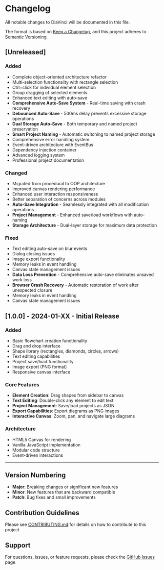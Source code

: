 # Changelog

All notable changes to DiaVinci will be documented in this file.

The format is based on [Keep a Changelog](https://keepachangelog.com/en/1.0.0/),
and this project adheres to [Semantic Versioning](https://semver.org/spec/v2.0.0.html).

## [Unreleased]

### Added
- Complete object-oriented architecture refactor
- Multi-selection functionality with rectangle selection
- Ctrl+click for individual element selection
- Group dragging of selected elements
- Enhanced text editing with auto-save
- **Comprehensive Auto-Save System** - Real-time saving with crash recovery
- **Debounced Auto-Save** - 500ms delay prevents excessive storage operations
- **Dual Storage Auto-Save** - Both temporary and named project preservation
- **Smart Project Naming** - Automatic switching to named project storage
- Comprehensive error handling system
- Event-driven architecture with EventBus
- Dependency injection container
- Advanced logging system
- Professional project documentation

### Changed
- Migrated from procedural to OOP architecture
- Improved canvas rendering performance
- Enhanced user interaction responsiveness
- Better separation of concerns across modules
- **Auto-Save Integration** - Seamlessly integrated with all modification operations
- **Project Management** - Enhanced save/load workflows with auto-naming
- **Storage Architecture** - Dual-layer storage for maximum data protection

### Fixed
- Text editing auto-save on blur events
- Dialog closing issues
- Image export functionality
- Memory leaks in event handling
- Canvas state management issues
- **Data Loss Prevention** - Comprehensive auto-save eliminates unsaved work loss
- **Browser Crash Recovery** - Automatic restoration of work after unexpected closure
- Memory leaks in event handling
- Canvas state management issues

## [1.0.0] - 2024-01-XX - Initial Release

### Added
- Basic flowchart creation functionality
- Drag and drop interface
- Shape library (rectangles, diamonds, circles, arrows)
- Text editing capabilities
- Project save/load functionality
- Image export (PNG format)
- Responsive canvas interface

### Core Features
- **Element Creation**: Drag shapes from sidebar to canvas
- **Text Editing**: Double-click any element to edit text
- **Project Management**: Save/load projects as JSON
- **Export Capabilities**: Export diagrams as PNG images
- **Interactive Canvas**: Zoom, pan, and navigate large diagrams

### Architecture
- HTML5 Canvas for rendering
- Vanilla JavaScript implementation
- Modular code structure
- Event-driven interactions

---

## Version Numbering

- **Major**: Breaking changes or significant new features
- **Minor**: New features that are backward compatible
- **Patch**: Bug fixes and small improvements

## Contribution Guidelines

Please see [CONTRIBUTING.md](CONTRIBUTING.md) for details on how to contribute to this project.

## Support

For questions, issues, or feature requests, please check the [GitHub Issues](https://github.com/yourusername/diavinci/issues) page.
